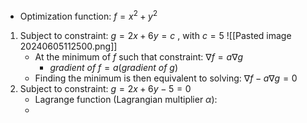 - Optimization function: $f=x^2+y^2$

1. Subject to constraint: $g=2x+6y=c$ , with $c=5$
	![[Pasted image 20240605112500.png]]
	- At the minimum of $f$ such that constraint: $\nabla f = a\nabla g$
		- $gradient\ of\ f = a (gradient\ of\ g)$
	- Finding the minimum is then equivalent to solving: $\nabla f - a \nabla g = 0$
2. Subject to constraint: $g=2x +6y-5= 0$
	- Lagrange function (Lagrangian multiplier $\alpha$):
	- 